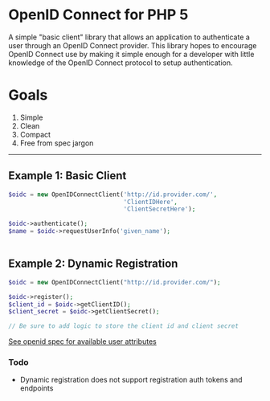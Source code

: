 OpenID Connect for PHP 5
========================
A simple "basic client" library that allows an application to authenticate a user through an OpenID Connect provider.
This library hopes to encourage OpenID Connect use by making it simple enough for a developer with little knowledge of
the OpenID Connect protocol to setup authentication.

# Goals #
 1. Simple
 2. Clean
 3. Compact
 4. Free from spec jargon

----------

## Example 1: Basic Client ##

```php
$oidc = new OpenIDConnectClient('http://id.provider.com/',
                                'ClientIDHere',
                                'ClientSecretHere');

$oidc->authenticate();
$name = $oidc->requestUserInfo('given_name');
                                 
```

## Example 2: Dynamic Registration ##

```php
$oidc = new OpenIDConnectClient("http://id.provider.com/");

$oidc->register();
$client_id = $oidc->getClientID();
$client_secret = $oidc->getClientSecret();

// Be sure to add logic to store the client id and client secret
```


[See openid spec for available user attributes][1]


  [1]: http://openid.net/specs/openid-connect-basic-1_0-15.html#id_res
  
### Todo ###
- Dynamic registration does not support registration auth tokens and endpoints
